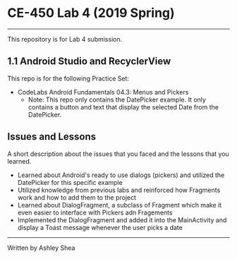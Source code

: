 # CE-450 Lab 4 (2019 Spring)
---
This repository is for Lab 4 submission.
 
## 1.1 Android Studio and RecyclerView
 
This repo is for the following Practice Set:
- CodeLabs Android Fundamentals 04.3: Menus and Pickers
  * Note: This repo only contains the DatePicker example. It only contains a button and text that display the selected Date from the DatePicker.
 
## Issues and Lessons
 
A short description about the issues that you faced and the lessons that you learned.
 
- Learned about Android's ready to use dialogs (pickers) and utilized the DatePicker for this specific example
- Utilized knowledge from previous labs and reinforced how Fragments work and how to add them to the project
- Learned about DialogFragment, a subclass of Fragment which make it even easier to interface with Pickers adn Fragements
- Implemented the DialogFragment and added it into the MainActivity and display a Toast message whenever the user picks a date
 
---
Written by Ashley Shea

